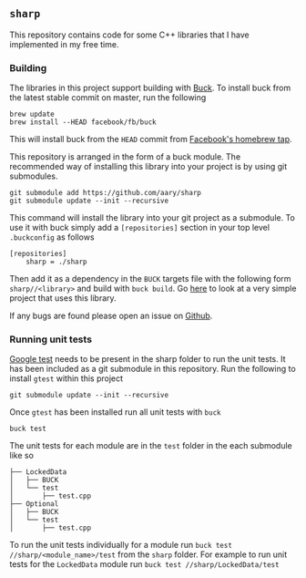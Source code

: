 `sharp`
-------

This repository contains code for some C++ libraries that I have implemented
in my free time.

### Building

The libraries in this project support building with
[Buck](https://buckbuild.com).  To install buck from the latest stable commit
on master, run the following

```
brew update
brew install --HEAD facebook/fb/buck
```

This will install buck from the `HEAD` commit from [Facebook's homebrew
tap](https://github.com/facebook/homebrew-fb).

This repository is arranged in the form of a buck module.  The recommended
way of installing this library into your project is by using  git submodules.

```
git submodule add https://github.com/aary/sharp
git submodule update --init --recursive
```

This command will install the library into your git project as a submodule.
To use it with buck simply add a `[repositories]` section in your top level
`.buckconfig` as follows

```
[repositories]
    sharp = ./sharp
```

Then add it as a dependency in the `BUCK` targets file with the following form
`sharp//<library>` and build with `buck build`.  Go
[here](https://github.com/aary/sharp-example) to look at a very simple project
that uses this library.

If any bugs are found please open an issue on
[Github](https://github.com/aary/sharp).

### Running unit tests

[Google test](https://github.com/google/googletest) needs to be present in the
sharp folder to run the unit tests.  It has been included as a git submodule
in this repository.  Run the following to install `gtest` within this project
```
git submodule update --init --recursive
```

Once `gtest` has been installed run all unit tests with `buck`
```
buck test
```

The unit tests for each module are in the `test` folder in the each submodule
like so

```
├── LockedData
│   ├── BUCK
│   └── test
│       ├── test.cpp
├── Optional
│   ├── BUCK
│   └── test
│       ├── test.cpp
```

To run the unit tests individually for a module run
`buck test //sharp/<module_name>/test` from the `sharp` folder.  For example
to run unit tests for the `LockedData` module run `buck test
//sharp/LockedData/test`

